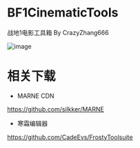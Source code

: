 ﻿# BF1CinematicTools

战地1电影工具箱 By CrazyZhang666

![image](https://github.com/user-attachments/assets/d188b05a-c981-4fa4-83a7-5ffc8dd9ff35)

# 相关下载

* MARNE CDN

https://github.com/silkker/MARNE

* 寒霜编辑器

https://github.com/CadeEvs/FrostyToolsuite
